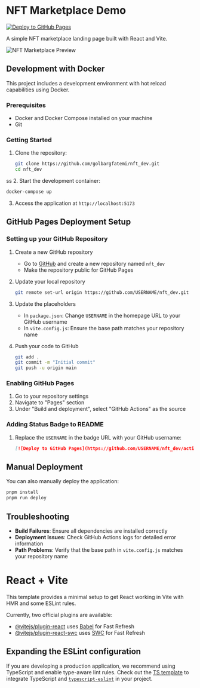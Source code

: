 # NFT Marketplace Demo

[![Deploy to GitHub Pages](https://github.com/golbargfatemi/nft_dev/actions/workflows/deploy.yml/badge.svg)](https://github.com/USERNAME/nft_dev/actions/workflows/deploy.yml)

A simple NFT marketplace landing page built with React and Vite.

![NFT Marketplace Preview](landing_page.png)

## Development with Docker

This project includes a development environment with hot reload capabilities using Docker.

### Prerequisites

- Docker and Docker Compose installed on your machine
- Git

### Getting Started

1. Clone the repository:
   ```bash
   git clone https://github.com/golbargfatemi/nft_dev.git
   cd nft_dev
   ```
ss
2. Start the development container:
   ```bash
   docker-compose up
   ```

3. Access the application at `http://localhost:5173`

## GitHub Pages Deployment Setup

### Setting up your GitHub Repository

1. Create a new GitHub repository
   - Go to [GitHub](https://github.com) and create a new repository named `nft_dev`
   - Make the repository public for GitHub Pages

2. Update your local repository
   ```bash
   git remote set-url origin https://github.com/USERNAME/nft_dev.git
   ```

3. Update the placeholders
   - In `package.json`: Change `USERNAME` in the homepage URL to your GitHub username
   - In `vite.config.js`: Ensure the base path matches your repository name

4. Push your code to GitHub
   ```bash
   git add .
   git commit -m "Initial commit"
   git push -u origin main
   ```

### Enabling GitHub Pages

1. Go to your repository settings
2. Navigate to "Pages" section
3. Under "Build and deployment", select "GitHub Actions" as the source

### Adding Status Badge to README

1. Replace the `USERNAME` in the badge URL with your GitHub username:
   ```markdown
   [![Deploy to GitHub Pages](https://github.com/USERNAME/nft_dev/actions/workflows/deploy.yml/badge.svg)](https://github.com/USERNAME/nft_dev/actions/workflows/deploy.yml)
   ```

## Manual Deployment

You can also manually deploy the application:

```bash
pnpm install
pnpm run deploy
```

## Troubleshooting

- **Build Failures**: Ensure all dependencies are installed correctly
- **Deployment Issues**: Check GitHub Actions logs for detailed error information
- **Path Problems**: Verify that the base path in `vite.config.js` matches your repository name

# React + Vite

This template provides a minimal setup to get React working in Vite with HMR and some ESLint rules.

Currently, two official plugins are available:

- [@vitejs/plugin-react](https://github.com/vitejs/vite-plugin-react/blob/main/packages/plugin-react/README.md) uses [Babel](https://babeljs.io/) for Fast Refresh
- [@vitejs/plugin-react-swc](https://github.com/vitejs/vite-plugin-react-swc) uses [SWC](https://swc.rs/) for Fast Refresh

## Expanding the ESLint configuration

If you are developing a production application, we recommend using TypeScript and enable type-aware lint rules. Check out the [TS template](https://github.com/vitejs/vite/tree/main/packages/create-vite/template-react-ts) to integrate TypeScript and [`typescript-eslint`](https://typescript-eslint.io) in your project.
